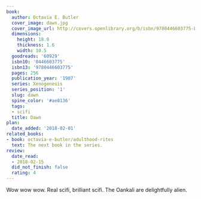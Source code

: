 ```yaml
---
book:
  author: Octavia E. Butler
  cover_image: dawn.jpg
  cover_image_url: http://covers.openlibrary.org/b/isbn/9780446603775-L.jpg
  dimensions:
    height: 18.0
    thickness: 1.6
    width: 10.5
  goodreads: '60929'
  isbn10: '0446603775'
  isbn13: '9780446603775'
  pages: 256
  publication_year: '1987'
  series: Xenogenesis
  series_position: '1'
  slug: dawn
  spine_color: '#ae8136'
  tags:
  - scifi
  title: Dawn
plan:
  date_added: '2018-02-01'
related_books:
- book: octavia-e-butler/adulthood-rites
  text: The next book in the series.
review:
  date_read:
  - 2018-02-15
  did_not_finish: false
  rating: 4
---
```


Wow wow wow. Real scifi, brilliant scifi. The Oankali are delightfully alien.
